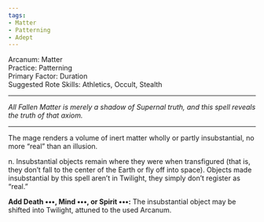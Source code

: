 ```yaml
---
tags:
- Matter
- Patterning
- Adept
---
```


Arcanum: Matter\
Practice: Patterning\
Primary Factor: Duration\
Suggested Rote Skills: Athletics, Occult, Stealth

---

_All Fallen Matter is merely a shadow of Supernal truth, and this spell reveals the truth of that axiom._

---

The mage renders a volume of inert matter wholly or partly insubstantial, no more “real” than an illusion.

n. Insubstantial objects remain where they were when transfigured (that is, they don’t fall to the center of the Earth or fly off into space). Objects made insubstantial by this spell aren’t in Twilight, they simply don’t register as “real.”

**Add Death •••, Mind •••, or Spirit •••:** The insubstantial object may be shifted into Twilight, attuned to the used Arcanum.